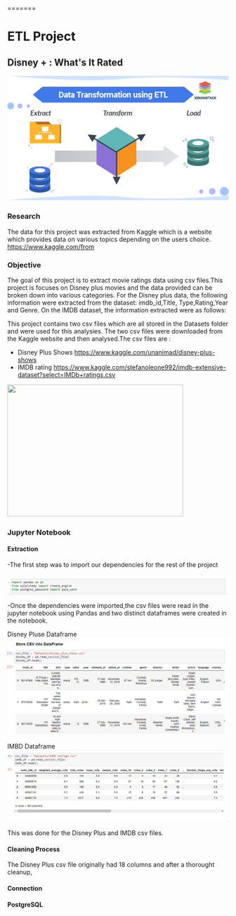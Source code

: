 =======
# ETL Project

## Disney + : What's It Rated

![alt text](https://github.com/travisstowell/ETLProject/blob/main/image/etl.png "etl")



### Research 
The data for this project was extracted from Kaggle which is a website which provides data on various topics depending on the users choice. https://www.kaggle.com/from 

### Objective

The goal of this project is to extract movie ratings data using csv files.This project is focuses on Disney plus movies and the data provided can be broken down into various categories. For the Disney plus data, the following information were extracted from the dataset: imdb_id,Title, Type,Rating,Year and Genre. On the IMDB dataset, the information extracted were as follows: 


This project contains two csv files which are all stored in the Datasets folder and were used for this analysies. The two csv files were downloaded from the Kaggle website and then analysed.The csv files are :

* Disney Plus Shows https://www.kaggle.com/unanimad/disney-plus-shows
* IMDB rating https://www.kaggle.com/stefanoleone992/imdb-extensive-dataset?select=IMDb+ratings.csv

<img src="https://media.giphy.com/media/8bafPvbPipLWkKFFBV/giphy.gif" width="400" height="300" />


### Jupyter Notebook

#### Extraction 
-The first step was to import our dependencies for the rest of the project 

![alt text](https://github.com/travisstowell/ETLProject/blob/ClaudeBranch/image/depend.PNG "depend")

-Once the dependencies were imported,the csv files were read in the jupyter notebook using Pandas and two distinct dataframes were created in the notebook.

Disney Pluse Dataframe
![alt text](https://github.com/travisstowell/ETLProject/blob/ClaudeBranch/image/disney_import.PNG "dataf")

IMBD Dataframe
![alt text](https://github.com/travisstowell/ETLProject/blob/ClaudeBranch/image/imdb_import.PNG "dataf")


This was done for the Disney Plus and IMDB csv files. 






#### Cleaning Process
The Disney Plus csv file originally had 18 columns and after a thorought cleanup, 

#### Connection


 

#### PostgreSQL
